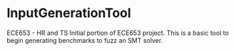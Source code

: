 # InputGenerationTool
ECE653 - HR and TS
Initial portion of ECE653 project. This is a basic tool to begin generating benchmarks to fuzz an SMT solver.
